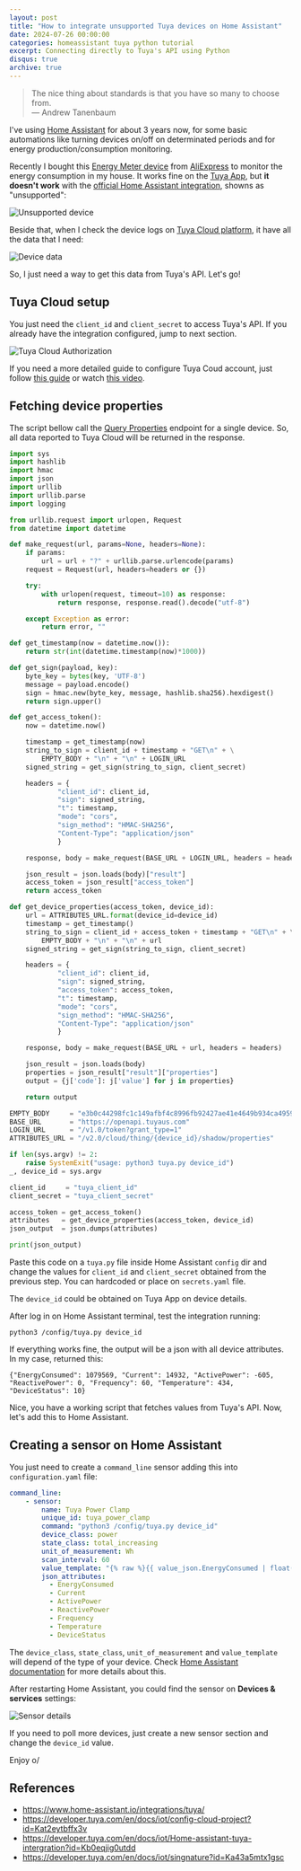 ```yaml
---
layout: post
title: "How to integrate unsupported Tuya devices on Home Assistant"
date: 2024-07-26 00:00:00
categories: homeassistant tuya python tutorial
excerpt: Connecting directly to Tuya's API using Python
disqus: true
archive: true
---
```


> The nice thing about standards is that you have so many to choose from.<br/>
> ―  Andrew Tanenbaum

I've using [Home Assistant](https://www.home-assistant.io/) for about 3 years now, for some basic automations like turning devices on/off on determinated periods and for energy production/consumption monitoring.

Recently I bought this [Energy Meter device](https://expo.tuya.com/product/798114) from [AliExpress](https://s.click.aliexpress.com/e/_DBFaPg7) to monitor the energy consumption in my house. It works fine on the [Tuya App](https://www.tuya.com/), but <b>it doesn't work</b> with the [official Home Assistant integration](https://www.home-assistant.io/integrations/tuya/), showns as "unsupported":

![Unsupported device](/assets/images/dvCNJX3A.png)

Beside that, when I check the device logs on [Tuya Cloud platform](https://platform.tuya.com/cloud/), it have all the data that I need:

![Device data](/assets/images/264756016-74b4f6d1-8dc0-4bf9-b6e6-2cc23c78342a.png)

So, I just need a way to get this data from Tuya's API. Let's go!

## Tuya Cloud setup

You just need the `client_id` and `client_secret` to access Tuya's API. If you already have the integration configured, jump to next section.

![Tuya Cloud Authorization](/assets/images/I6IMH2Qg.png)

If you need a more detailed guide to configure Tuya Coud account, just follow [this guide](https://developer.tuya.com/en/docs/iot/config-cloud-project?id=Kat2eytbffx3v) or watch [this video](https://www.youtube.com/watch?v=y6kNHIYcJ5c).

## Fetching device properties

The script bellow call the [Query Properties](https://developer.tuya.com/en/docs/cloud/116cc8bf6f?id=Kcp2kwfrpe719) endpoint for a single device. So, all data reported to Tuya Cloud will be returned in the response.

```python
import sys
import hashlib
import hmac
import json
import urllib
import urllib.parse
import logging

from urllib.request import urlopen, Request
from datetime import datetime

def make_request(url, params=None, headers=None):
    if params:
        url = url + "?" + urllib.parse.urlencode(params)
    request = Request(url, headers=headers or {})

    try:
        with urlopen(request, timeout=10) as response:
            return response, response.read().decode("utf-8")

    except Exception as error:
        return error, ""

def get_timestamp(now = datetime.now()):
    return str(int(datetime.timestamp(now)*1000))

def get_sign(payload, key):
    byte_key = bytes(key, 'UTF-8')
    message = payload.encode()
    sign = hmac.new(byte_key, message, hashlib.sha256).hexdigest()
    return sign.upper()

def get_access_token():
    now = datetime.now()

    timestamp = get_timestamp(now)
    string_to_sign = client_id + timestamp + "GET\n" + \
        EMPTY_BODY + "\n" + "\n" + LOGIN_URL
    signed_string = get_sign(string_to_sign, client_secret)

    headers = {
            "client_id": client_id,
            "sign": signed_string,
            "t": timestamp,
            "mode": "cors",
            "sign_method": "HMAC-SHA256",
            "Content-Type": "application/json"
            }

    response, body = make_request(BASE_URL + LOGIN_URL, headers = headers)

    json_result = json.loads(body)["result"]
    access_token = json_result["access_token"]
    return access_token

def get_device_properties(access_token, device_id):
    url = ATTRIBUTES_URL.format(device_id=device_id)
    timestamp = get_timestamp()
    string_to_sign = client_id + access_token + timestamp + "GET\n" + \
        EMPTY_BODY + "\n" + "\n" + url
    signed_string = get_sign(string_to_sign, client_secret)

    headers = {
            "client_id": client_id,
            "sign": signed_string,
            "access_token": access_token,
            "t": timestamp,
            "mode": "cors",
            "sign_method": "HMAC-SHA256",
            "Content-Type": "application/json"
            }

    response, body = make_request(BASE_URL + url, headers = headers)

    json_result = json.loads(body)
    properties = json_result["result"]["properties"]
    output = {j['code']: j['value'] for j in properties}

    return output

EMPTY_BODY     = "e3b0c44298fc1c149afbf4c8996fb92427ae41e4649b934ca495991b7852b855"
BASE_URL       = "https://openapi.tuyaus.com"
LOGIN_URL      = "/v1.0/token?grant_type=1"
ATTRIBUTES_URL = "/v2.0/cloud/thing/{device_id}/shadow/properties"

if len(sys.argv) != 2:
    raise SystemExit("usage: python3 tuya.py device_id")
_, device_id = sys.argv

client_id     = "tuya_client_id"
client_secret = "tuya_client_secret"

access_token = get_access_token()
attributes   = get_device_properties(access_token, device_id)
json_output  = json.dumps(attributes)

print(json_output)
```

Paste this code on a `tuya.py` file inside Home Assistant `config` dir and change the values for `client_id` and `client_secret` obtained from the previous step. You can hardcoded or place on `secrets.yaml` file.

The `device_id` could be obtained on Tuya App on device details.

After log in on Home Assistant terminal, test the integration running:

```
python3 /config/tuya.py device_id
```

If everything works fine, the output will be a json with all device attributes. In my case, returned this:

```
{"EnergyConsumed": 1079569, "Current": 14932, "ActivePower": -605, "ReactivePower": 0, "Frequency": 60, "Temperature": 434, "DeviceStatus": 10}
```

Nice, you have a working script that fetches values from Tuya's API. Now, let's add this to Home Assistant.

## Creating a sensor on Home Assistant

You just need to create a `command_line` sensor adding this into `configuration.yaml` file:

```yaml
command_line:
    - sensor:
        name: Tuya Power Clamp
        unique_id: tuya_power_clamp
        command: "python3 /config/tuya.py device_id"
        device_class: power
        state_class: total_increasing
        unit_of_measurement: Wh
        scan_interval: 60
        value_template: "{% raw %}{{ value_json.EnergyConsumed | float(0) * 10 }}{% endraw %}"
        json_attributes:
          - EnergyConsumed
          - Current
          - ActivePower
          - ReactivePower
          - Frequency
          - Temperature
          - DeviceStatus
```

The `device_class`, `state_class`, `unit_of_measurement` and `value_template` will depend of the type of your device. Check [Home Assistant documentation](https://developers.home-assistant.io/docs/core/entity/sensor/) for more details about this.

After restarting Home Assistant, you could find the sensor on <b>Devices & services</b> settings: 

![Sensor details](/assets/images/ICRZB7bA.png)

If you need to poll more devices, just create a new sensor section and change the `device_id` value.

Enjoy o/

## References

* <https://www.home-assistant.io/integrations/tuya/>
* <https://developer.tuya.com/en/docs/iot/config-cloud-project?id=Kat2eytbffx3v>
* <https://developer.tuya.com/en/docs/iot/Home-assistant-tuya-intergration?id=Kb0eqjig0utdd>
* <https://developer.tuya.com/en/docs/iot/singnature?id=Ka43a5mtx1gsc>

